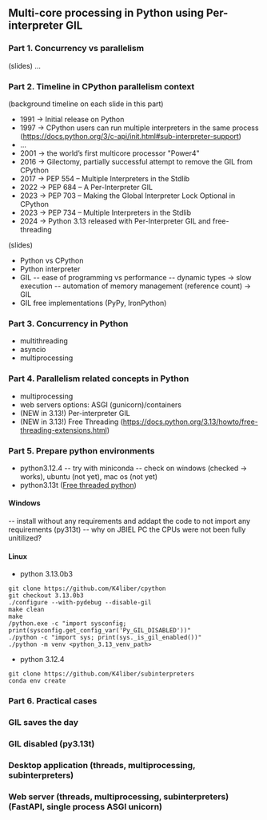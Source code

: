 ## Multi-core processing in Python using Per-interpreter GIL

### Part 1. Concurrency vs parallelism
(slides)
...

### Part 2. Timeline in CPython parallelism context
(background timeline on each slide in this part)
- 1991 -> Initial release on Python
- 1997 -> CPython users can run multiple interpreters in the same process (https://docs.python.org/3/c-api/init.html#sub-interpreter-support)
- ...
- 2001 -> the world’s first multicore processor "Power4"
- 2016 -> Gilectomy, partially successful attempt to remove the GIL from CPython
- 2017 -> PEP 554 – Multiple Interpreters in the Stdlib
- 2022 -> PEP 684 – A Per-Interpreter GIL
- 2023 -> PEP 703 – Making the Global Interpreter Lock Optional in CPython
- 2023 -> PEP 734 – Multiple Interpreters in the Stdlib
- 2024 -> Python 3.13 released with Per-Interpreter GIL and free-threading

(slides)
- Python vs CPython
- Python interpreter
- GIL
-- ease of programming vs performance
-- dynamic types -> slow execution
-- automation of memory management (reference count) -> GIL
- GIL free implementations (PyPy, IronPython)

### Part 3. Concurrency in Python
- multithreading
- asyncio
- multiprocessing

### Part 4. Parallelism related concepts in Python
- multiprocessing
- web servers options: ASGI (gunicorn)/containers
- (NEW in 3.13!) Per-interpreter GIL
- (NEW in 3.13!) Free Threading (https://docs.python.org/3.13/howto/free-threading-extensions.html)

### Part 5. Prepare python environments
- python3.12.4
-- try with miniconda
-- check on windows (checked -> works), ubuntu (not yet), mac os (not yet)
- python3.13t ([Free threaded python](https://dev.to/hugovk/help-us-test-free-threaded-python-without-the-gil-1hgf))
#### Windows
-- install without any requirements and addapt the code to not import any requirements (py313t)
-- why on JBIEL PC the CPUs were not been fully unitilized?
#### Linux
- python 3.13.0b3
```
git clone https://github.com/K4liber/cpython
git checkout 3.13.0b3
./configure --with-pydebug --disable-gil
make clean
make
/python.exe -c "import sysconfig; print(sysconfig.get_config_var('Py_GIL_DISABLED'))"
./python -c "import sys; print(sys._is_gil_enabled())"
./python -m venv <python_3.13_venv_path>
```
- python 3.12.4
```
git clone https://github.com/K4liber/subinterpreters
conda env create
```
### Part 6. Practical cases

### GIL saves the day
### GIL disabled (py3.13t)
### Desktop application (threads, multiprocessing, subinterpreters)
### Web server (threads, multiprocessing, subinterpreters) (FastAPI, single process ASGI unicorn)
